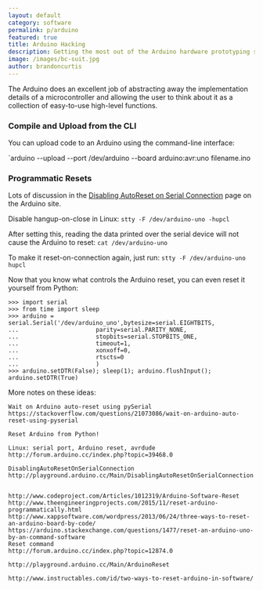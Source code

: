 ```yaml
---
layout: default
category: software
permalink: p/arduino
featured: true
title: Arduino Hacking
description: Getting the most out of the Arduino hardware prototyping system
image: /images/bc-suit.jpg
author: brandoncurtis
---
```


The Arduino does an excellent job of abstracting away the implementation details of a microcontroller and allowing the user to think about it as a collection of easy-to-use high-level functions.

### Compile and Upload from the CLI

You can upload code to an Arduino using the command-line interface:

`arduino --upload --port /dev/arduino --board arduino:avr:uno filename.ino


### Programmatic Resets

Lots of discussion in the [Disabling AutoReset on Serial Connection](http://playground.arduino.cc/Main/DisablingAutoResetOnSerialConnection) page on the Arduino site.

Disable hangup-on-close in Linux: `stty -F /dev/arduino-uno -hupcl`

After setting this, reading the data printed over the serial device will not cause the Arduino to reset: `cat /dev/arduino-uno`

To make it reset-on-connection again, just run: `stty -F /dev/arduino-uno hupcl`

Now that you know what controls the Arduino reset, you can even reset it yourself from Python:

    >>> import serial
    >>> from time import sleep
    >>> arduino = serial.Serial('/dev/arduino_uno',bytesize=serial.EIGHTBITS,
    ...                      parity=serial.PARITY_NONE,
    ...                      stopbits=serial.STOPBITS_ONE,
    ...                      timeout=1,
    ...                      xonxoff=0,
    ...                      rtscts=0
    ...                      )
    >>> arduino.setDTR(False); sleep(1); arduino.flushInput(); arduino.setDTR(True)

More notes on these ideas:

    Wait on Arduino auto-reset using pySerial
    https://stackoverflow.com/questions/21073086/wait-on-arduino-auto-reset-using-pyserial

    Reset Arduino from Python!

    Linux: serial port, Arduino reset, avrdude
    http://forum.arduino.cc/index.php?topic=39468.0

    DisablingAutoResetOnSerialConnection
    http://playground.arduino.cc/Main/DisablingAutoResetOnSerialConnection


    http://www.codeproject.com/Articles/1012319/Arduino-Software-Reset
    http://www.theengineeringprojects.com/2015/11/reset-arduino-programmatically.html
    http://www.xappsoftware.com/wordpress/2013/06/24/three-ways-to-reset-an-arduino-board-by-code/
    https://arduino.stackexchange.com/questions/1477/reset-an-arduino-uno-by-an-command-software
    Reset command
    http://forum.arduino.cc/index.php?topic=12874.0

    http://playground.arduino.cc/Main/ArduinoReset

    http://www.instructables.com/id/two-ways-to-reset-arduino-in-software/
